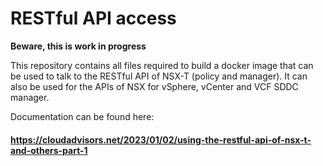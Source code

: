 # RESTful API access

**Beware, this is work in progress**


This repository contains all files required to build a docker image that can be used to talk to the RESTful API of NSX-T (policy and manager).
It can also be used for the APIs of NSX for vSphere, vCenter and VCF SDDC manager.

Documentation can be found here:
#### https://cloudadvisors.net/2023/01/02/using-the-restful-api-of-nsx-t-and-others-part-1

